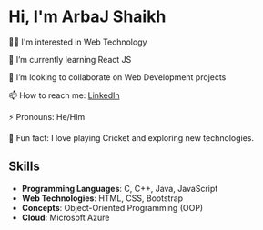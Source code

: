 # Hi, I'm ArbaJ Shaikh

👨‍💻 I'm interested in Web Technology

🌱 I’m currently learning React JS

💬 I’m looking to collaborate on Web Development projects

📫 How to reach me: [LinkedIn](https://www.linkedin.com/in/arbaj-shaikh-b9a8b7228)

⚡ Pronouns: He/Him

🎉 Fun fact: I love playing Cricket and exploring new technologies.

## Skills

- **Programming Languages**: C, C++, Java, JavaScript
- **Web Technologies**: HTML, CSS, Bootstrap
- **Concepts**: Object-Oriented Programming (OOP)
- **Cloud**: Microsoft Azure

<!--
Arbajshaikh5873/Arbajshaikh5873 is a ✨ special ✨ repository because its `README.md` (this file) appears on your GitHub profile.
You can click the Preview link to take a look at your changes.
-->
